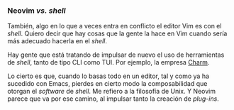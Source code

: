 


### Neovim _vs._ _shell_

También, algo en lo que a veces entra en conflicto el editor Vim es con el
_shell_. Quiero decir que hay cosas que la gente la hace en Vim cuando sería
más adecuado hacerla en el _shell_.

Hay gente que está tratando de impulsar de nuevo el uso de herramientas de
_shell_, tanto de tipo CLI como TUI. Por ejemplo, la empresa [Charm][].

[Charm]: https://charm.sh/

Lo cierto es que, cuando lo basas todo en un editor, tal y como ya ha
sucedido con Emacs, pierdes en cierto modo la composabilidad que otorgan el
_software_ de _shell_. Me refiero a la filosofía de Unix. Y Neovim parece
que va por ese camino, al impulsar tanto la creación de _plug-ins_.



